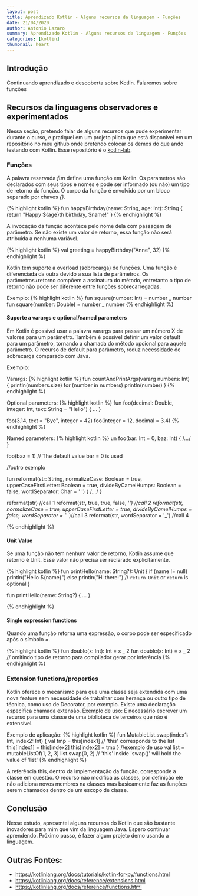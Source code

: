 ```yaml
---
layout: post
title: Aprendizado Kotlin - Alguns recursos da linguagem - Funções
date: 21/04/2020
author: Antonio Lazaro
summary: Aprendizado Kotlin - Alguns recursos da linguagem - Funções
categories: [kotlin]
thumbnail: heart
---
```


## Introdução

Continuando aprendizado e descoberta sobre Kotlin. Falaremos sobre funções

## Recursos da linguagens observadores e experimentados

Nessa seção, pretendo falar de alguns recursos que pude experimentar durante o curso, e pratiquei em um projeto piloto que está disponível em um repositório no meu github onde pretendo colocar os demos do que ando testando com Kotlin. Esse repositório é o [kotlin-lab](https://github.com/antoniolazaro/kotlin-lab).

### Funções

A palavra reservada _fun_ define uma função em Kotlin. Os parametros são declarados com seus tipos e nomes e pode ser informado (ou não) um tipo de retorno da função. O corpo da função é envolvido por um bloco separado por chaves _{}_.

{% highlight kotlin %}
fun happyBirthday(name: String, age: Int): String {
return "Happy ${age}th birthday, $name!"
}
{% endhighlight %}

A invocação da função acontece pelo nome dela com passagem de parâmetro. Se não existe um valor de retorno, essa função não será atribuída a nenhuma variável.

{% highlight kotlin %}
val greeting = happyBirthday("Anne", 32)
{% endhighlight %}

Kotlin tem suporte a overload (sobrecarga) de funções. Uma função é diferenciada da outra devido a sua lista de parâmetros. Os parâmetros+retorno compõem a assinatura do método, entretanto o tipo de retorno não pode ser diferente entre funções sobrecarregadas.

Exemplo:
{% highlight kotlin %}
fun square(number: Int) = number _ number
fun square(number: Double) = number _ number
{% endhighlight %}

#### Suporte a varargs e optional/named parameters

Em Kotlin é possível usar a palavra varargs para passar um número X de valores para um parâmetro.
Também é possível definir um valor default para um parâmetro, tornando a chamada do método opcional para aquele parâmetro. O recurso de default para parâmetro, reduz necessidade de sobrecarga comparado com Java.

Exemplo:

Varargs:
{% highlight kotlin %}
fun countAndPrintArgs(vararg numbers: Int) {
println(numbers.size)
for (number in numbers) println(number)
}
{% endhighlight %}

Optional parameters:
{% highlight kotlin %}
fun foo(decimal: Double, integer: Int, text: String = "Hello") { ... }

foo(3.14, text = "Bye", integer = 42)
foo(integer = 12, decimal = 3.4)
{% endhighlight %}

Named parameters:
{% highlight kotlin %}
un foo(bar: Int = 0, baz: Int) { /_..._/ }

foo(baz = 1) // The default value bar = 0 is used

//outro exemplo

fun reformat(str: String,
normalizeCase: Boolean = true,
upperCaseFirstLetter: Boolean = true,
divideByCamelHumps: Boolean = false,
wordSeparator: Char = ' ') {
/_..._/
}

reformat(str) //call 1
reformat(str, true, true, false, '_') //call 2
reformat(str,
normalizeCase = true,
upperCaseFirstLetter = true,
divideByCamelHumps = false,
wordSeparator = '_'
)//call 3
reformat(str, wordSeparator = '\_') //call 4

{% endhighlight %}

#### Unit Value

Se uma função não tem nenhum valor de retorno, Kotlin assume que retorno é Unit. Esse valor não precisa ser reclarado explicitamente.

{% highlight kotlin %}
fun printHello(name: String?): Unit {
if (name != null)
println("Hello \${name}")
else
println("Hi there!")
// `return Unit` or `return` is optional
}

fun printHello(name: String?) { ... }

{% endhighlight %}

#### Single expression functions

Quando uma função retorna uma expressão, o corpo pode ser especificado após o símbolo _=_.

{% highlight kotlin %}
fun double(x: Int): Int = x _ 2
fun double(x: Int) = x _ 2 // omitindo tipo de retorno para compilador gerar por inferência
{% endhighlight %}

### Extension functions/properties

Kotlin oferece o mecanismo para que uma classe seja extendida com uma nova feature sem necessidade de trabalhar com herança ou outro tipo de técnica, como uso de Decorator, por exemplo. Existe uma declaração específica chamada extensão. Exemplo de uso: É necessário escrever um recurso para uma classe de uma biblioteca de terceiros que não é extensível.

Exemplo de aplicação:
{% highlight kotlin %}
fun MutableList<Int>.swap(index1: Int, index2: Int) {
val tmp = this[index1] // 'this' corresponds to the list
this[index1] = this[index2]
this[index2] = tmp
}
//exemplo de uso
val list = mutableListOf(1, 2, 3)
list.swap(0, 2) // 'this' inside 'swap()' will hold the value of 'list'
{% endhighlight %}

A referência this, dentro da implementação da função, corresponde a classe em questão. O recurso não modifica as classes, por definição ele não adiciona novos membros na classes mas basicamente faz as funções serem chamados dentro de um escopo de classe.

## Conclusão

Nesse estudo, apresentei alguns recursos do Kotlin que são bastante inovadores para mim que vim da linguagem Java. Espero continuar aprendendo. Próximo passo, é fazer algum projeto demo usando a linguagem.

## Outras Fontes:

- https://kotlinlang.org/docs/tutorials/kotlin-for-py/functions.html
- https://kotlinlang.org/docs/reference/extensions.html
- https://kotlinlang.org/docs/reference/functions.html
